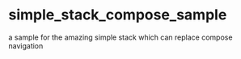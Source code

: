 # simple_stack_compose_sample
a sample for the amazing simple stack which can replace compose navigation
